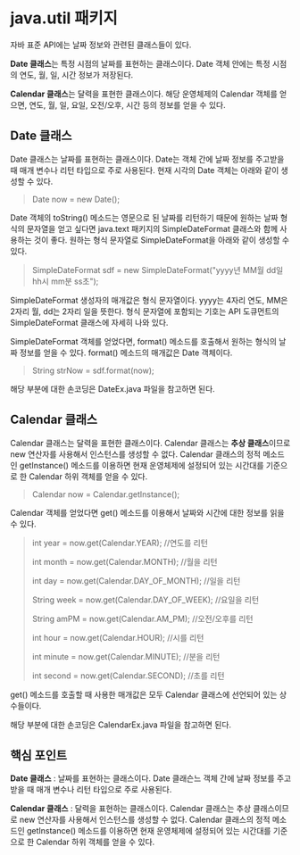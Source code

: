 # java.util 패키지 
자바 표준 API에는 날짜 정보와 관련된 클래스들이 있다.

**Date 클래스**는 특정 시점의 날짜를 표현하는 클래스이다. Date 객체 안에는 특정 시점의 연도, 월, 일, 시간 정보가 저장된다.

**Calendar 클래스**는 달력을 표현한 클래스이다. 해당 운영체제의 Calendar 객체를 얻으면, 연도, 월, 일, 요일, 오전/오후, 시간 등의 정보를 얻을 수 있다.

## Date 클래스
Date 클래스는 날짜를 표현하는 클래스이다. Date는 객체 간에 날짜 정보를 주고받을 때 매개 변수나 리턴 타입으로 주로 사용된다. 현재 시각의 Date 객체는 아래와 같이 생성할 수 있다.

> Date now = new Date();

Date 객체의 toString() 메소드는 영문으로 된 날짜를 리턴하기 때문에 원하는 날짜 형식의 문자열을 얻고 싶다면 java.text 패키지의 SimpleDateFormat 클래스와 함께 사용하는 것이 좋다. 원하는 형식 문자열로 SimpleDateFormat을 아래와 같이 생성할 수 있다.

> SimpleDateFormat sdf = new SimpleDateFormat("yyyy년 MM월 dd일 hh시 mm분 ss초");

SimpleDateFormat 생성자의 매개값은 형식 문자열이다. yyyy는 4자리 연도, MM은 2자리 월, dd는 2자리 일을 뜻한다. 형식 문자열에 포함되는 기호는 API 도큐먼트의 SimpleDateFormat 클래스에 자세히 나와 있다.

SimpleDateFormat 객체를 얻었다면, format() 메소드를 호출해서 원하는 형식의 날짜 정보를 얻을 수 있다. format() 메소드의 매개값은 Date 객체이다.

> String strNow = sdf.format(now);

해당 부분에 대한 손코딩은 DateEx.java 파일을 참고하면 된다.

## Calendar 클래스
Calendar 클래스는 달력을 표현한 클래스이다. Calendar 클래스는 **추상 클래스**이므로 new 연산자를 사용해서 인스턴스를 생성할 수 없다. Calendar 클래스의 정적 메소드인 getInstance() 메소드를 이용하면 현재 운영체제에 설정되어 있는 시간대를 기준으로 한 Calendar 하위 객체를 얻을 수 있다.

> Calendar now = Calendar.getInstance();

Calendar 객체를 얻었다면 get() 메소드를 이용해서 날짜와 시간에 대한 정보를 읽을 수 있다.

> int year = now.get(Calendar.YEAR); //연도를 리턴
>
> int month = now.get(Calendar.MONTH); //월을 리턴
>
> int day = now.get(Calendar.DAY_OF_MONTH); //일을 리턴
>
> String week = now.get(Calendar.DAY_OF_WEEK); //요일을 리턴
>
> String amPM = now.get(Calendar.AM_PM); //오전/오후를 리턴
>
> int hour = now.get(Calendar.HOUR); //시를 리턴
>
> int minute = now.get(Calendar.MINUTE); //분을 리턴
>
> int second = now.get(Calendar.SECOND); //초를 리턴

get() 메소드를 호출할 때 사용한 매개값은 모두 Calendar 클래스에 선언되어 있는 상수들이다.

해당 부분에 대한 손코딩은 CalendarEx.java 파일을 참고하면 된다.

## 핵심 포인트
**Date 클래스** : 날짜를 표현하는 클래스이다. Date 클래슨느 객체 간에 날짜 정보를 주고받을 때 매개 변수나 리턴 타입으로 주로 사용된다.

**Calendar 클래스** : 달력을 표현하는 클래스이다. Calendar 클래스는 추상 클래스이므로 new 연산자를 사용해서 인스턴스를 생성할 수 없다. Calendar 클래스의 정적 메소드인 getInstance() 메소드를 이용하면 현재 운영체제에 설정되어 있는 시간대를 기준으로 한 Calendar 하위 객체를 얻을 수 있다.
